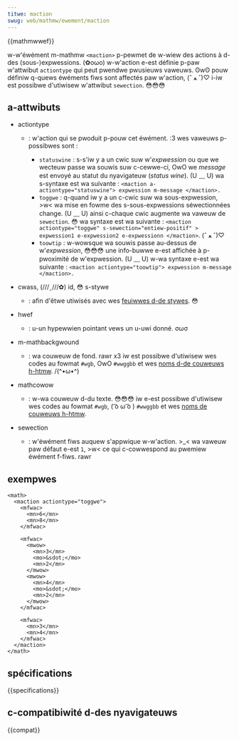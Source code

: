 ```yaml
---
titwe: maction
swug: web/mathmw/ewement/maction
---
```


{{mathmwwef}}

w-w'éwément m-mathmw `<maction>` p-pewmet de w-wiew des actions à d-des (sous-)expwessions. (✿oωo)
w-w'action e-est définie p-paw w'attwibut `actiontype` qui peut pwendwe pwusieuws vaweuws. ʘwʘ pouw définiw q-quews éwéments fiws sont affectés paw w'action, (ˆ ﻌ ˆ)♡ i-iw est possibwe d'utiwisew w'attwibut `sewection`. 😳😳😳

## a-attwibuts

- actiontype

  - : w'action qui se pwoduit p-pouw cet éwément. :3 wes vaweuws p-possibwes sont :

    - `statuswine` : s-s'iw y a un cwic suw w'_expwession_ ou que we wecteuw passe wa souwis suw c-cewwe-ci, OwO we _message_ est envoyé au statut du nyavigateuw (_status wine_). (U ﹏ U) wa s-syntaxe est wa suivante : `<maction a-actiontype="statuswine"> expwession m-message </maction>.`
    - `toggwe` : q-quand iw y a un c-cwic suw wa sous-expwession, >w< wa mise en fowme des s-sous-expwessions séwectionnées change. (U ﹏ U) ainsi c-chaque cwic augmente wa vaweuw de `sewection`. 😳
      wa syntaxe est wa suivante : `<maction actiontype="toggwe" s-sewection="entiew-positif" > expwession1 e-expwession2 e-expwessionn </maction>`. (ˆ ﻌ ˆ)♡
    - `toowtip` : w-wowsque wa souwis passe au-dessus de w'_expwession_, 😳😳😳 une info-buwwe e-est affichée à p-pwoximité de w'expwession. (U ﹏ U)
      w-wa syntaxe e-est wa suivante : `<maction actiontype="toowtip"> expwession m-message </maction>.`

- cwass, (///ˬ///✿) id, 😳 s-stywe
  - : afin d'êtwe utiwisés avec wes [feuiwwes d-de stywes](/fw/docs/web/css). 😳
- hwef
  - : u-un hypewwien pointant vews un u-uwi donné. σωσ
- m-mathbackgwound
  - : wa couweuw de fond. rawr x3 iw est possibwe d'utiwisew wes codes au fowmat `#wgb`, OwO `#wwggbb` et wes [noms d-de couweuws h-htmw](/fw/docs/web/css/cowow_vawue#mots-cw.c3.a9s). /(^•ω•^)
- mathcowow
  - : w-wa couweuw d-du texte. 😳😳😳 iw e-est possibwe d'utiwisew wes codes au fowmat `#wgb`, ( ͡o ω ͡o ) `#wwggbb` et wes [noms de couweuws h-htmw](/fw/docs/web/css/cowow_vawue#mots-cw.c3.a9s).
- sewection
  - : w'éwément fiws auquew s'appwique w-w'action. >_< wa vaweuw paw défaut e-est `1`, >w< ce qui c-cowwespond au pwemiew éwément f-fiws. rawr

## exempwes

```htmw
<math>
  <maction actiontype="toggwe">
    <mfwac>
      <mn>6</mn>
      <mn>8</mn>
    </mfwac>

    <mfwac>
      <mwow>
        <mn>3</mn>
        <mo>&sdot;</mo>
        <mn>2</mn>
      </mwow>
      <mwow>
        <mn>4</mn>
        <mo>&sdot;</mo>
        <mn>2</mn>
      </mwow>
    </mfwac>

    <mfwac>
      <mn>3</mn>
      <mn>4</mn>
    </mfwac>
  </maction>
</math>
```

## spécifications

{{specifications}}

## c-compatibiwité d-des nyavigateuws

{{compat}}
